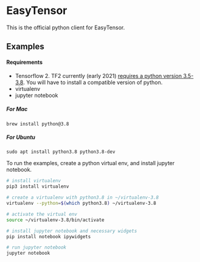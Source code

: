 # EasyTensor

This is the official python client for EasyTensor.

## Examples

#### Requirements
- Tensorflow 2. TF2 currently (early 2021) [requires a python version 3.5-3.8](https://www.tensorflow.org/install). You will have to install a compatible version of python.
- virtualenv
- jupyter notebook


##### For Mac
```
brew install python@3.8
```

##### For Ubuntu
```
sudo apt install python3.8 python3.8-dev
```

To run the examples, create a python virtual env, and install jupyter notebook.
```bash
# install virtualenv
pip3 install virtualenv

# create a virtualenv with python3.8 in ~/virtualenv-3.8
virtualenv --python=$(which python3.8) ~/virtualenv-3.8

# activate the virtual env
source ~/virtualenv-3.8/bin/activate

# install jupyter notebook and necessary widgets
pip install notebook ipywidgets

# run jupyter notebook
jupyter notebook 
```

